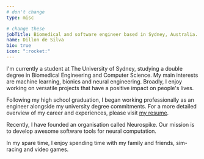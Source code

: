 ```yaml
---
# don't change
type: misc

# change these
jobTitle: Biomedical and software engineer based in Sydney, Australia.
name: Dillon de Silva
bio: true
icon: ":rocket:"
---
```


I'm currently a student at The University of Sydney, studying a double degree in Biomedical Engineering and Computer Science. My main interests are machine learning, bionics and neural engineering. Broadly, I enjoy working on versatile projects that have a positive impact on people's lives.

Following my high school graduation, I began working professionally as an engineer alongside my university degree commitments. For a more detailed overview of my career and experiences, please visit [my resume](https://dillondesilva.github.io/resume/).

Recently, I have founded an organisation called Neurospike. Our mission is to develop awesome software tools for neural computation.

In my spare time, I enjoy spending time with my family and friends, sim-racing and video games.